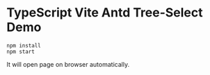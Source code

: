 TypeScript Vite Antd Tree-Select Demo
===========================

```
npm install
npm start
```

It will open page on browser automatically.
